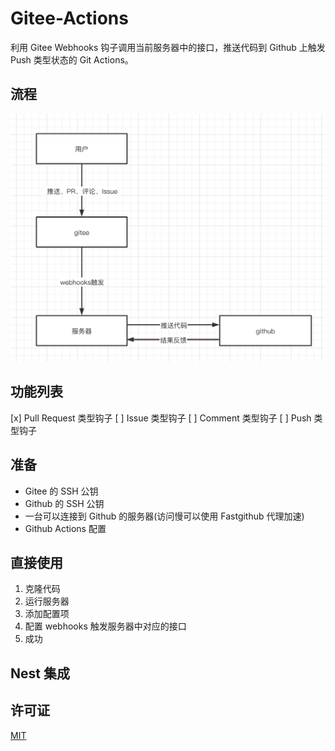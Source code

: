 # Gitee-Actions

利用 Gitee Webhooks 钩子调用当前服务器中的接口，推送代码到 Github 上触发 Push 类型状态的 Git Actions。

## 流程

![IMG](./workflow.png)

## 功能列表

[x] Pull Request 类型钩子
[ ] Issue 类型钩子
[ ] Comment 类型钩子
[ ] Push 类型钩子

## 准备

-   Gitee 的 SSH 公钥
-   Github 的 SSH 公钥
-   一台可以连接到 Github 的服务器(访问慢可以使用 Fastgithub 代理加速)
-   Github Actions 配置

## 直接使用

1. 克隆代码
2. 运行服务器
3. 添加配置项
4. 配置 webhooks 触发服务器中对应的接口
5. 成功

## Nest 集成

## 许可证

[MIT](./LICENSE)
